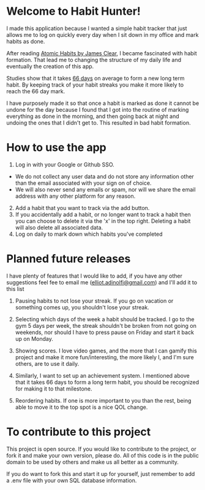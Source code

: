 # Welcome to Habit Hunter!

I made this application because I wanted a simple habit tracker that just allows me to log on quickly every day when I sit down in my office and mark habits as done.

After reading [Atomic Habits by James Clear](https://jamesclear.com/), I became fascinated with habit formation. That lead me to changing the structure of my daily life and eventually the creation of this app.

Studies show that it takes [66 days](https://jamesclear.com/new-habit) on average to form a new long term habit. By keeping track of your habit streaks you make it more likely to reach the 66 day mark.

I have purposely made it so that once a habit is marked as done it cannot be undone for the day because I found that I got into the routine of marking everything as done in the morning, and then going back at night and undoing the ones that I didn't get to. This resulted in bad habit formation.

# How to use the app

1. Log in with your Google or Github SSO.

- We do not collect any user data and do not store any information other than the email associated with your sign on of choice.
- We will also never send any emails or spam, nor will we share the email address with any other platform for any reason.

2. Add a habit that you want to track via the add button.
3. If you accidentally add a habit, or no longer want to track a habit then you can choose to delete it via the 'x' in the top right. Deleting a habit will also delete all associated data.
4. Log on daily to mark down which habits you've completed

# Planned future releases

I have plenty of features that I would like to add, if you have any other suggestions feel fee to email me (elliot.adinolfi@gmail.com) and I'll add it to this list

1. Pausing habits to not lose your streak. If you go on vacation or something comes up, you shouldn't lose your streak.

2. Selecting which days of the week a habit should be tracked. I go to the gym 5 days per week, the streak shouldn't be broken from not going on weekends, nor should I have to press pause on Friday and start it back up on Monday.

3. Showing scores. I love video games, and the more that I can gamify this project and make it more fun/interesting, the more likely I, and I'm sure others, are to use it daily.

4. Similarly, I want to set up an achievement system. I mentioned above that it takes 66 days to form a long term habit, you should be recognized for making it to that milestone.

5. Reordering habits. If one is more important to you than the rest, being able to move it to the top spot is a nice QOL change.

# To contribute to this project

This project is open source. If you would like to contribute to the project, or fork it and make your own version, please do. All of this code is in the public domain to be used by others and make us all better as a community.

If you do want to fork this and start it up for yourself, just remember to add a .env file with your own SQL database information.
